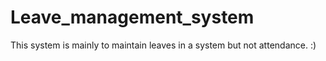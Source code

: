# Leave_management_system
This system is mainly to maintain leaves in a system but not attendance. :)
